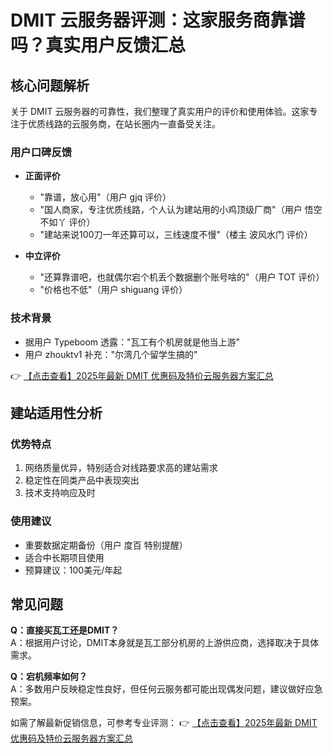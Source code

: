 # DMIT 云服务器评测：这家服务商靠谱吗？真实用户反馈汇总

## 核心问题解析
关于 DMIT 云服务器的可靠性，我们整理了真实用户的评价和使用体验。这家专注于优质线路的云服务商，在站长圈内一直备受关注。

### 用户口碑反馈
- **正面评价**  
  - "靠谱，放心用"（用户 gjq 评价）
  - "国人商家，专注优质线路，个人认为建站用的小鸡顶级厂商"（用户 悟空不如丫 评价）
  - "建站来说100刀一年还算可以，三线速度不慢"（楼主 波风水门 评价）

- **中立评价**  
  - "还算靠谱吧，也就偶尔宕个机丢个数据删个账号啥的"（用户 TOT 评价）
  - "价格也不低"（用户 shiguang 评价）

### 技术背景
- 据用户 Typeboom 透露："瓦工有个机房就是他当上游"
- 用户 zhouktv1 补充："尔湾几个留学生搞的"

👉 [【点击查看】2025年最新 DMIT 优惠码及特价云服务器方案汇总](https://bit.ly/dmit_coupon)

## 建站适用性分析
### 优势特点
1. 网络质量优异，特别适合对线路要求高的建站需求
2. 稳定性在同类产品中表现突出
3. 技术支持响应及时

### 使用建议
- 重要数据定期备份（用户 度百 特别提醒）
- 适合中长期项目使用
- 预算建议：100美元/年起

## 常见问题
**Q：直接买瓦工还是DMIT？**  
A：根据用户讨论，DMIT本身就是瓦工部分机房的上游供应商，选择取决于具体需求。

**Q：宕机频率如何？**  
A：多数用户反映稳定性良好，但任何云服务都可能出现偶发问题，建议做好应急预案。

如需了解最新促销信息，可参考专业评测：
👉 [【点击查看】2025年最新 DMIT 优惠码及特价云服务器方案汇总](https://bit.ly/dmit_coupon)